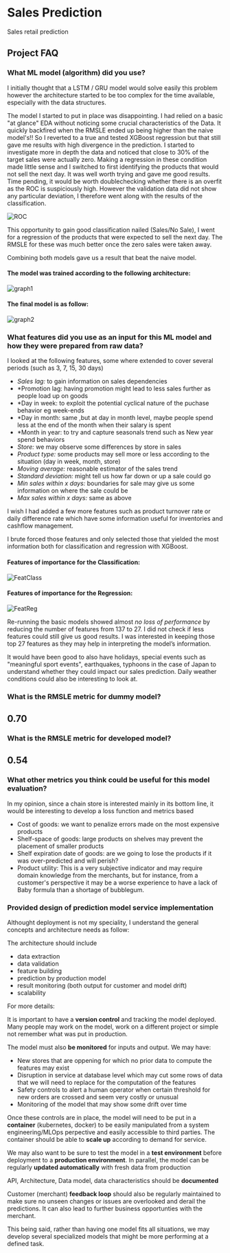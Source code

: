 # Sales Prediction
Sales retail prediction

## Project FAQ

### What ML model (algorithm) did you use? 

I initially thought that a LSTM / GRU model would solve easily this problem however the architecture started to be too complex for the time available, especially with the data structures. 

The model I started to put in place was disappointing. I had relied on a basic "at glance" EDA without noticing some crucial characteristics of the Data. It quickly backfired when the RMSLE ended up being higher than the naive model's!! So I reverted to a true and tested XGBoost regression but that still gave me results with high divergence in the prediction. I started to investigate more in depth the data and noticed that close to 30% of the target sales were actually zero. Making a regression in these condition made little sense and I switched to first identifying the products that would not sell the next day. It was well worth trying and gave me good results. 
Time pending, it would be worth doublechecking whether there is an overfit as the ROC is suspiciously high. However the validation data did not show any particular deviation, I therefore went along with the results of the classification. 


![ROC](https://github.com/tilfast/Sales_Prediction/assets/6140149/ad409cf4-38d7-41d7-9ed9-a85ca7e3ab9e)

This opportunity to gain good classification nailed (Sales/No Sale), I went for a regression of the products that were expected to sell the next day. The RMSLE for these was much better once the zero sales were taken away. 

Combining both models gave us a result that beat the naive model.  

#### The model was trained according to the following architecture:

![graph1](https://github.com/tilfast/Sales_Prediction/assets/6140149/4da4e906-66d9-4b39-8d6a-c547ba259132)

#### The final model is as follow: 

![graph2](https://github.com/tilfast/Sales_Prediction/assets/6140149/889c162a-9b97-43bb-ace0-e6fc752420be)

### What features did you use as an input for this ML model and how they were prepared from raw data? 

I looked at the following features, some where extended to cover several periods (such as 3, 7, 15, 30 days)
- *Sales lag:* to gain information on sales dependencies
- *Promotion lag: having promotion might lead to less sales further as people load up on goods
- *Day in week: to exploit the potential cyclical nature of the puchase behavior eg week-ends 
- *Day in month: same ,but at day in month level, maybe people spend less at the end of the month when their salary is spent 
- *Month in year: to try and capture seasonals trend such as New year spend behaviors 
- *Store:* we may observe some differences by store in sales   
- *Product type:* some products may sell more or less according to the situation (day in week, month, store)
- *Moving average:*  reasonable estimator of the sales trend
- *Standard deviation:* might tell us how far down or up a sale could go
- *Min sales within x days:* boundaries for sale may give us some information on where the sale could be
- *Max sales within x days:* same as above

 I wish I had added a few more features such as product turnover rate or daily difference rate which have some information useful for inventories and cashflow management.

I brute forced those features and only selected those that yielded the most information both for classification and regression with XGBoost.

#### Features of importance for the Classification:
![FeatClass](https://github.com/tilfast/Sales_Prediction/assets/6140149/ae248923-0220-4dec-a511-051620678c3e)


#### Features of importance for the Regression:
![FeatReg](https://github.com/tilfast/Sales_Prediction/assets/6140149/f1864a43-2d98-4f47-abdf-23992c09cfc6)

Re-running the basic models showed almost *no loss of performance* by reducing the number of features from 137 to 27. I did not check if less features could still give us good results. I was interested in keeping those top 27 features as they may help in interpreting the model’s information. 

 
It would have been good to also have holidays, special events such as "meaningful sport events", earthquakes, typhoons in the case of Japan to understand whether they could impact our sales prediction. Daily weather conditions could also be interesting to look at. 


### What is the RMSLE metric for dummy model? 

## 0.70 

### What is the RMSLE metric for developed model? 

## 0.54 

### What other metrics you think could be useful for this model evaluation? 
In my opinion, since a chain store is interested mainly in its bottom line, it would be interesting to develop a loss function and metrics based 
- Cost of goods: we want to penalize errors made on the most expensive products 
- Shelf-space of goods: large products on shelves may prevent the placement of smaller products 
- Shelf expiration date of goods: are we going to lose the products if it was over-predicted and will perish?
- Product utility: This is a very subjective indicator and may require domain knowledge from the merchants, but for instance, from a customer's perspective it may be a worse experience to have a lack of Baby formula than a shortage of bubblegum. 


### Provided design of prediction model service implementation 

Althought deployment is not my speciality, I understand the general concepts and architecture needs as follow:

The architecture should include 
- data extraction
- data validation
- feature building
- prediction by production model
- result monitoring (both output for customer and model drift)
- scalability

For more details:

It is important to have a **version control** and tracking the model deployed. Many people may work on the model, work on a different project or simple not remember what was put in production.

The model must also **be monitored** for inputs and output. We may have:
- New stores that are oppening for which no prior data to compute the features may exist
- Disruption in service at database level which may cut some rows of data that we will need to replace for the computation of the features
- Safety controls to alert a human operator when certain threshold for new orders are crossed and seem very costly or unusual
- Monitoring of the model that may show some drift over time

Once these controls are in place, the model will need to be put in a **container** (kubernetes, docker) to be easily manipulated from a system engineering/MLOps perpective and easily accessible to third parties. The container should be able to **scale up** according to demand for service.

We may also want to be sure to test the model in a **test environment** before deployment to a **production environment**. In parallel, the model can be regularly **updated automatically** with fresh data from production

API, Architecture, Data model, data characteristics should be **documented**

Customer (merchant) **feedback loop** should also be regularly maintained to make sure no unseen changes or issues are overlooked and derail the predictions. It can also lead to further business opportunties with the merchant.

This being said, rather than having one model fits all situations, we may develop several specialized models that might be more performing at a defined task.


